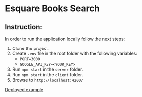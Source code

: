 # Esquare Books Search

## Instruction:
In order to run the application locally follow the next steps:

1. Clone the project.
2. Create `.env` file in the root folder with the following variables:
   * `PORT=3000`  
   * `GOOGLE_API_KEY=<YOUR_KEY>`
3. Run `npm start` in the `server` folder.
4. Run `npm start` in the `client` folder.
5. Browse to `http://localhost:4200/`

[Deployed example](https://still-reef-38350.herokuapp.com/)


